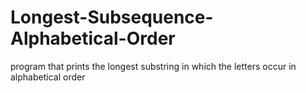 # Longest-Subsequence-Alphabetical-Order
program that prints the longest substring  in which the letters occur in alphabetical order
